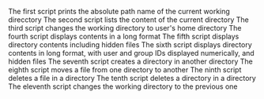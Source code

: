 The first script prints the absolute path name of the current working direcctory
The second script lists the content of the current directory
The third script changes the working directory to user's home directory
The fourth script displays contents in a long format
The fifth script displays directory contents including hidden files
The sixth  script displays directory contents in long format, with user and group IDs displayed numerically, and hidden files
The seventh script creates a directory in another directory
The eighth script moves a file from one directory to another
The ninth script deletes a file in a directory
The tenth script deletes a directory in a directory
The eleventh script changes the working directory to the previous one
